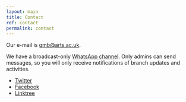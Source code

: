 ```yaml
---
layout: main
title: Contact
ref: contact
permalink: contact
---
```


Our e-mail is gmb@arts.ac.uk.

We have a broadcast-only [WhatsApp channel](https://chat.whatsapp.com/IgCBmZJHYlX4M3TU1A41eS). Only admins can send messages, so you will only receive notifications of branch updates and activities.
 
* [Twitter](https://twitter.com/GMBSLU)
* [Facebook](https://www.facebook.com/GMBSLU)
* [Linktree](https://t.co/3XiVSgPmss)